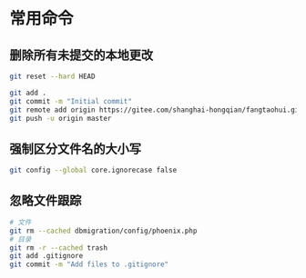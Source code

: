 # 常用命令 

## 删除所有未提交的本地更改  
```bash  
git reset --hard HEAD
```  

```bash
git add .
git commit -m "Initial commit"
git remote add origin https://gitee.com/shanghai-hongqian/fangtaohui.git
git push -u origin master
```  

## 强制区分文件名的大小写
```bash  
git config --global core.ignorecase false
```  

## 忽略文件跟踪
```bash  
# 文件
git rm --cached dbmigration/config/phoenix.php
# 目录
git rm -r --cached trash
git add .gitignore
git commit -m "Add files to .gitignore"
```  